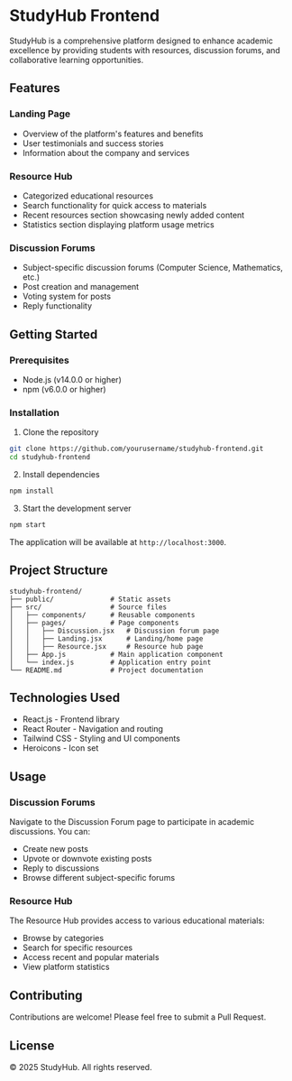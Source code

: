 # StudyHub Frontend

StudyHub is a comprehensive platform designed to enhance academic excellence by providing students with resources, discussion forums, and collaborative learning opportunities.

## Features

### Landing Page
- Overview of the platform's features and benefits
- User testimonials and success stories
- Information about the company and services

### Resource Hub
- Categorized educational resources
- Search functionality for quick access to materials
- Recent resources section showcasing newly added content
- Statistics section displaying platform usage metrics

### Discussion Forums
- Subject-specific discussion forums (Computer Science, Mathematics, etc.)
- Post creation and management
- Voting system for posts
- Reply functionality

## Getting Started

### Prerequisites
- Node.js (v14.0.0 or higher)
- npm (v6.0.0 or higher)

### Installation

1. Clone the repository
```bash
git clone https://github.com/yourusername/studyhub-frontend.git
cd studyhub-frontend
```

2. Install dependencies
```bash
npm install
```

3. Start the development server
```bash
npm start
```

The application will be available at `http://localhost:3000`.

## Project Structure

```
studyhub-frontend/
├── public/              # Static assets
├── src/                 # Source files
│   ├── components/      # Reusable components
│   ├── pages/           # Page components
│   │   ├── Discussion.jsx   # Discussion forum page
│   │   ├── Landing.jsx      # Landing/home page
│   │   ├── Resource.jsx     # Resource hub page
│   ├── App.js           # Main application component
│   └── index.js         # Application entry point
└── README.md            # Project documentation
```

## Technologies Used

- React.js - Frontend library
- React Router - Navigation and routing
- Tailwind CSS - Styling and UI components
- Heroicons - Icon set

## Usage

### Discussion Forums
Navigate to the Discussion Forum page to participate in academic discussions. You can:
- Create new posts
- Upvote or downvote existing posts
- Reply to discussions
- Browse different subject-specific forums

### Resource Hub
The Resource Hub provides access to various educational materials:
- Browse by categories
- Search for specific resources
- Access recent and popular materials
- View platform statistics

## Contributing
Contributions are welcome! Please feel free to submit a Pull Request.

## License
© 2025 StudyHub. All rights reserved.

